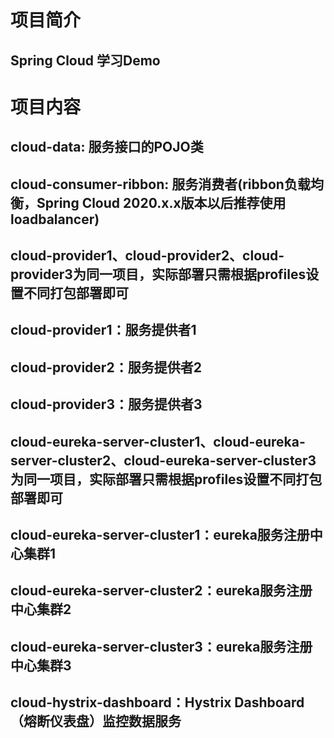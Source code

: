 # 项目简介
## Spring Cloud 学习Demo
# 项目内容
## cloud-data: 服务接口的POJO类
## cloud-consumer-ribbon: 服务消费者(ribbon负载均衡，Spring Cloud 2020.x.x版本以后推荐使用loadbalancer)
## cloud-provider1、cloud-provider2、cloud-provider3为同一项目，实际部署只需根据profiles设置不同打包部署即可
## cloud-provider1：服务提供者1
## cloud-provider2：服务提供者2
## cloud-provider3：服务提供者3
## cloud-eureka-server-cluster1、cloud-eureka-server-cluster2、cloud-eureka-server-cluster3为同一项目，实际部署只需根据profiles设置不同打包部署即可
## cloud-eureka-server-cluster1：eureka服务注册中心集群1
## cloud-eureka-server-cluster2：eureka服务注册中心集群2
## cloud-eureka-server-cluster3：eureka服务注册中心集群3
## cloud-hystrix-dashboard：Hystrix Dashboard（熔断仪表盘）监控数据服务
